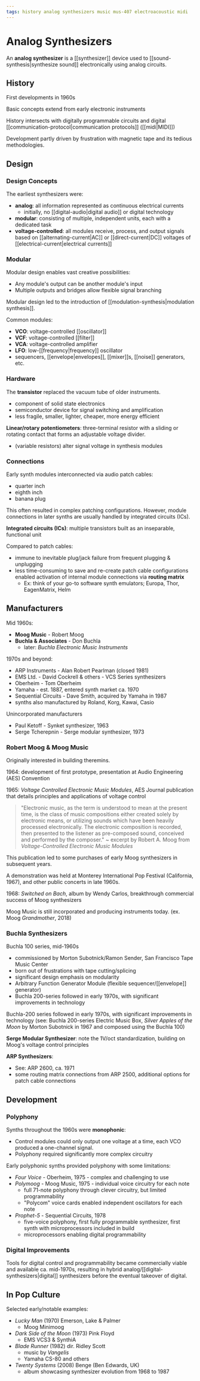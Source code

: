 ```yaml
---
tags: history analog synthesizers music mus-407 electroacoustic midi
---
```


# Analog Synthesizers

An **analog synthesizer** is a [[synthesizer]] device used to [[sound-synthesis|synthesize sound]] electronically using analog circuits.

## History

First developments in 1960s

Basic concepts extend from early electronic instruments

History intersects with digitally programmable circuits and digital [[communication-protocol|communication protocols]] ([[midi|MIDI]])

Development partly driven by frustration with magnetic tape and its tedious methodologies.

## Design

### Design Concepts

The earliest synthesizers were:

- **analog**: all information represented as continuous electrical currents
  - initially, no [[digital-audio|digital audio]] or digital technology
- **modular**: consisting of multiple, independent units, each with a dedicated task
- **voltage-controlled**: all modules receive, process, and output signals based on [[alternating-current|AC]] or [[direct-current|DC]] voltages of [[electrical-current|electrical currents]]

### Modular

Modular design enables vast creative possibilities:

- Any module's output can be another module's input
- Multiple outputs and bridges allow flexible signal branching

Modular design led to the introduction of [[modulation-synthesis|modulation synthesis]].

Common modules:

- **VCO**: voltage-controlled [[oscillator]]
- **VCF**: voltage-controlled [[filter]]
- **VCA**: voltage-controlled amplifier
- **LFO**: low-[[frequency|frequency]] oscillator
- sequencers, [[envelope|envelopes]], [[mixer]]s, [[noise]] generators, etc.

### Hardware

The **transistor** replaced the vacuum tube of older instruments.

- component of solid state electronics
- semiconductor device for signal switching and amplification
- less fragile, smaller, lighter, cheaper, more energy efficient

**Linear/rotary potentiometers**: three-terminal resistor with a sliding or rotating contact that forms an adjustable voltage divider.

- (variable resistors) alter signal voltage in synthesis modules

### Connections

Early synth modules interconnected via audio patch cables:

- quarter inch
- eighth inch
- banana plug

This often resulted in complex patching configurations. However, module connections in later synths are usually handled by integrated circuits (ICs).

**Integrated circuits (ICs)**: multiple transistors built as an inseparable, functional unit

Compared to patch cables:

- immune to inevitable plug/jack failure from frequent plugging & unplugging
- less time-consuming to save and re-create patch cable configurations enabled activation of internal module connections via **routing matrix**
  - Ex: think of your go-to software synth emulators; Europa, Thor, EagenMatrix, Helm

## Manufacturers

Mid 1960s:

- **Moog Music** - Robert Moog
- **Buchla & Associates** - Don Buchla
  - later: _Buchla Electronic Music Instruments_

1970s and beyond:

- ARP Instruments - Alan Robert Pearlman (closed 1981)
- EMS Ltd. - David Cockrell & others - VCS Series synthesizers
- Oberheim - Tom Oberheim
- Yamaha - est. 1887, entered synth market ca. 1970
- Sequential Circuits - Dave Smith, acquired by Yamaha in 1987
- synths also manufactured by Roland, Korg, Kawai, Casio

Unincorporated manufacturers

- Paul Ketoff - Synket synthesizer, 1963
- Serge Tcherepnin - Serge modular synthesizer, 1973

### Robert Moog & Moog Music

Originally interested in building theremins.

1964: development of first prototype, presentation at Audio Engineering (AES) Convention

1965: _Voltage Controlled Electronic Music Modules_, AES Journal publication that details principles and applications of voltage control

> "Electronic music, as the term is understood to mean at the present time, is the class of music compositions either created solely by electronic means, or utilizing sounds which have been heavily processed electronically. The electronic composition is recorded, then presented to the listener as pre-composed sound, conceived and performed by the composer."
> ~ excerpt by Robert A. Moog from _Voltage-Controlled Electronic Music Modules_

This publication led to some purchases of early Moog synthesizers in subsequent years.

A demonstration was held at Monterey International Pop Festival (California, 1967), and other public concerts in late 1960s.

1968: _Switched on Bach_, album by Wendy Carlos, breakthrough commercial success of Moog synthesizers

Moog Music is still incorporated and producing instruments today. (ex. Moog _Grandmother_, 2018)

### Buchla Synthesizers

Buchla 100 series, mid-1960s

- commissioned by Morton Subotnick/Ramon Sender, San Francisco Tape Music Center
- born out of frustrations with tape cutting/splicing
- significant design emphasis on modularity
- Arbitrary Function Generator Module (flexible sequencer/[[envelope]] generator)
- Buchla 200-series followed in early 1970s, with significant improvements in technology

Buchla-200 series followed in early 1970s, with significant improvements in technology (see: Buchla 200-series Electric Music Box, _Silver Apples of the Moon_ by Morton Subotnick in 1967 and composed using the Buchla 100)

**Serge Modular Synthesizer**: note the 1V/oct standardization, building on Moog's voltage control principles

**ARP Synthesizers**:

- See: ARP 2600, ca. 1971
- some routing matrix connections from ARP 2500, additional options for patch cable connections

## Development

### Polyphony

Synths throughout the 1960s were **monophonic**:

- Control modules could only output one voltage at a time, each VCO produced a one-channel signal.
- Polyphony required significantly more complex circuitry

Early polyphonic synths provided polyphony with some limitations:

- _Four Voice_ - Oberheim, 1975 - complex and challenging to use
- _Polymoog_ - Moog Music, 1975 - individual voice circuitry for each note
  - full 71-note polyphony through clever circuitry, but limited programmability
  - "Polycom" voice cards enabled independent oscillators for each note
- _Prophet-5_ - Sequential Circuits, 1978
  - five-voice polyphony, first fully programmable synthesizer, first synth with microprocessors included in build
  - microprocessors enabling digital programmability

### Digital Improvements

Tools for digital control and programmability became commercially viable and available ca. mid-1970s, resulting in hybrid analog/[[digital-synthesizers|digital]] synthesizers before the eventual takeover of digital.

## In Pop Culture

Selected early/notable examples:

- _Lucky Man_ (1970) Emerson, Lake & Palmer
  - Moog Minimoog
- _Dark Side of the Moon_ (1973) Pink Floyd
  - EMS VCS3 & SynthiA
- _Blade Runner_ (1982) dir. Ridley Scott
  - music by _Vangelis_
  - Yamaha CS-80 and others
- _Twenty Systems_ (2008) Benge (Ben Edwards, UK)
  - album showcasing synthesizer evolution from 1968 to 1987
